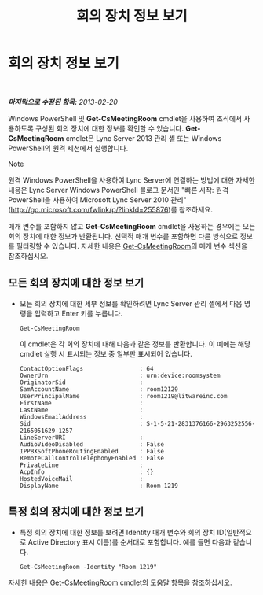 ﻿---
title: 회의 장치 정보 보기
TOCTitle: 회의 장치 정보 보기
ms:assetid: 838bdbf8-8b68-4eb6-8fa3-45bfd5b0b1cd
ms:mtpsurl: https://technet.microsoft.com/ko-kr/library/JJ994043(v=OCS.15)
ms:contentKeyID: 52056897
ms.date: 08/24/2015
mtps_version: v=OCS.15
ms.translationtype: HT
---

# 회의 장치 정보 보기

 

_**마지막으로 수정된 항목:** 2013-02-20_

Windows PowerShell 및 **Get-CsMeetingRoom** cmdlet을 사용하여 조직에서 사용하도록 구성된 회의 장치에 대한 정보를 확인할 수 있습니다. **Get-CsMeetingRoom** cmdlet은 Lync Server 2013 관리 셸 또는 Windows PowerShell의 원격 세션에서 실행합니다.


> [!NOTE]
> 원격 Windows PowerShell을 사용하여 Lync Server에 연결하는 방법에 대한 자세한 내용은 Lync Server Windows PowerShell 블로그 문서인 "빠른 시작: 원격 PowerShell을 사용하여 Microsoft Lync Server 2010 관리"(<A href="http://go.microsoft.com/fwlink/p/?linkid=255876">http://go.microsoft.com/fwlink/p/?linkId=255876</A>)를 참조하세요.



매개 변수를 포함하지 않고 **Get-CsMeetingRoom** cmdlet을 사용하는 경우에는 모든 회의 장치에 대한 정보가 반환됩니다. 선택적 매개 변수를 포함하면 다른 방식으로 정보를 필터링할 수 있습니다. 자세한 내용은 [Get-CsMeetingRoom](https://docs.microsoft.com/en-us/powershell/module/skype/Get-CsMeetingRoom)의 매개 변수 섹션을 참조하십시오.


## 모든 회의 장치에 대한 정보 보기

  - 모든 회의 장치에 대한 세부 정보를 확인하려면 Lync Server 관리 셸에서 다음 명령을 입력하고 Enter 키를 누릅니다.
    
        Get-CsMeetingRoom
    
    이 cmdlet은 각 회의 장치에 대해 다음과 같은 정보를 반환합니다. 이 예에는 해당 cmdlet 실행 시 표시되는 정보 중 일부만 표시되어 있습니다.
    
        ContactOptionFlags                : 64
        OwnerUrn                          : urn:device:roomsystem
        OriginatorSid                     :
        SamAccountName                    : room12129
        UserPrincipalName                 : room1219@litwareinc.com
        FirstName                         : 
        LastName                          :
        WindowsEmailAddress               :
        Sid                               : S-1-5-21-2831376166-2963252556-2165051629-1257
        LineServerURI                     :
        AudioVideoDisabled                : False
        IPPBXSoftPhoneRoutingEnabled      : False
        RemoteCallControlTelephonyEnabled : False
        PrivateLine                       :
        AcpInfo                           : {}
        HostedVoiceMail                   :
        DisplayName                       : Room 1219

## 특정 회의 장치에 대한 정보 보기

  - 특정 회의 장치에 대한 정보를 보려면 Identity 매개 변수와 회의 장치 ID(일반적으로 Active Directory 표시 이름)를 순서대로 포함합니다. 예를 들면 다음과 같습니다.
    
        Get-CsMeetingRoom -Identity "Room 1219"

자세한 내용은 [Get-CsMeetingRoom](https://docs.microsoft.com/en-us/powershell/module/skype/Get-CsMeetingRoom) cmdlet의 도움말 항목을 참조하십시오.

